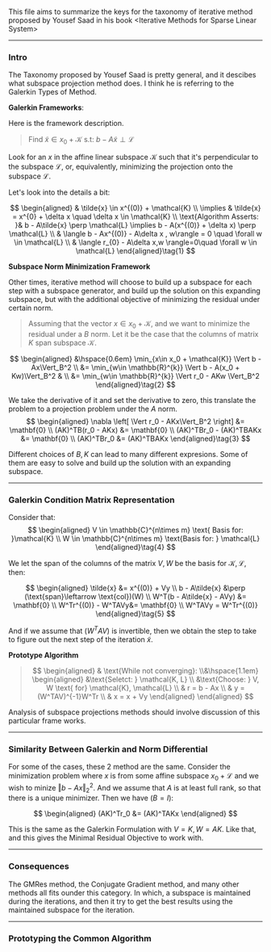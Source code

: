 This file aims to summarize the keys for the taxonomy of iterative method proposed by Yousef Saad in his book \<Iterative Methods for Sparse Linear System\>

---
### **Intro**

The Taxonomy proposed by Yousef Saad is pretty general, and it descibes what subspace projection method does. I think he is referring to the Galerkin Types of Method. 

**Galerkin Frameworks**: 

Here is the framework description. 


> Find $\tilde{x} \in x_0 + \mathcal{K} \text{ s.t: } b - A\tilde{x} \perp \mathcal{L}$

Look for an $x$ in the affine linear subspace $\mathcal{K}$ such that it's perpendicular to the subspace $\mathcal{L}$, or, equivalently, minimizing the projection onto the subspace $\mathcal{L}$. 

Let's look into the details a bit: 

$$
\begin{aligned}
    & \tilde{x} \in x^{(0)} + \mathcal{K}
    \\
    \implies & 
    \tilde{x} = x^{0} + \delta x \quad \delta x \in \mathcal{K}
    \\
    \text{Algorithm Asserts: }& 
    b - A\tilde{x} \perp \mathcal{L} \implies b - A(x^{(0)} + \delta x) \perp \mathcal{L}
    \\
    & \langle b - Ax^{(0)} - A\delta x , w\rangle = 0 \quad \forall w \in \mathcal{L}
   \\
    & \langle r_{0} - A\delta x,w \rangle=0\quad \forall w \in \mathcal{L}
\end{aligned}\tag{1}
$$

**Subspace Norm Minimization Framework**

Other times, iterative method will choose to build up a subspace for each step with a subspace generator, and build up the solution on this expanding subspace, but with the additional objective of minimizing the residual under certain norm. 

> Assuming that the vector $x\in x_0 + \mathcal{K}$, and we want to minimize the residual under a $B$ norm. Let it be the case that the columns of matrix $K$ span subspace $\mathcal{K}$. 

$$
\begin{aligned}
    &\hspace{0.6em} \min_{x\in x_0 + \mathcal{K}} \Vert b - Ax\Vert_B^2 
    \\
    &= \min_{w\in \mathbb{R}^{k}} 
    \Vert b - A(x_0 + Kw)\Vert_B^2 & 
    \\
    &= \min_{w\in \mathbb{R}^{k}} 
    \Vert 
        r_0 - AKw
    \Vert_B^2
\end{aligned}\tag{2}
$$

We take the derivative of it and set the derivative to zero, this translate the problem to a projection problem under the $A$ norm. 
$$
\begin{aligned}
    \nabla \left[
        \Vert r_0 - AKx\Vert_B^2
    \right] &= \mathbf{0}
    \\
    (AK)^TB(r_0 - AKx) &= \mathbf{0}
    \\
    (AK)^TBr_0 - (AK)^TBAKx &= \mathbf{0}
    \\
    (AK)^TBr_0 &= (AK)^TBAKx
\end{aligned}\tag{3}
$$

Different choices of $B, K$ can lead to many different expresions. Some of them are easy to solve and build up the solution with an expanding subspace. 


---
### **Galerkin Condition Matrix Representation**

Consider that: 
$$
\begin{aligned}
    V \in \mathbb{C}^{n\times m} \text{ Basis for: }\mathcal{K}
    \\
    W \in \mathbb{C}^{n\times m} \text{Basis for: } \mathcal{L}
\end{aligned}\tag{4}
$$

We let the span of the columns of the matrix $V, W$ be the basis for $\mathcal{K}, \mathcal{L}$, then: 

$$
\begin{aligned}
    \tilde{x} &= x^{(0)} + Vy
    \\
    b - A\tilde{x}  &\perp (\text{span}\leftarrow \text{col})(W)
    \\
    W^T(b - A\tilde{x} - AVy) &= \mathbf{0}
    \\
    W^Tr^{(0)} - W^TAVy&= \mathbf{0}
    \\
    W^TAVy = W^Tr^{(0)}
\end{aligned}\tag{5}
$$

And if we assume that $(W^TAV)$ is invertible, then we obtain the step to take to figure out the next step of the iteration $\tilde{x}$. 

**Prototype Algorithm**

> $$
> \begin{aligned}
>     & \text{While not converging}: 
>     \\&\hspace{1.1em}
>          \begin{aligned}
>             &\text{Seletct: } \mathcal{K, L}
>             \\
>             &\text{Choose: } V, W \text{ for} \mathcal{K}, \mathcal{L}
>             \\
>             & r = b - Ax
>             \\
>             & y = (W^TAV)^{-1}W^Tr
>             \\
>             & x = x + Vy
>         \end{aligned}
> \end{aligned}
> $$


Analysis of subspace projections methods should involve discussion of this particular frame works. 

---
### **Similarity Between Galerkin and Norm Differential**

For some of the cases, these 2 method are the same. Consider the minimization problem where $x$ is from some affine subspace $x_0 + \mathcal{L}$ and we wish to minize $\Vert b - Ax\Vert_2^2$. And we assume that $A$ is at least full rank, so that there is a unique minimizer. Then we have ($B = I$): 

$$
\begin{aligned}
    (AK)^Tr_0 &= (AK)^TAKx
\end{aligned}
$$

This is the same as the Galerkin Formulation with $V = K, W = AK$. Like that, and this gives the Minimal Residual Objective to work with. 

---
### **Consequences**

The GMRes method, the Conjugate Gradient method, and many other methods all fits ounder this category. In which, a subspace is maintained during the iterations, and then it try to get the best results using the maintained subspace for the iteration. 

---
### **Prototyping the Common Algorithm**






